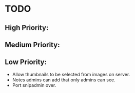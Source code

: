 # TODO

## High Priority:
 
## Medium Priority:

## Low Priority:

* Allow thumbnails to be selected from images on server.
* Notes admins can add that only admins can see.
* Port snipadmin over.
